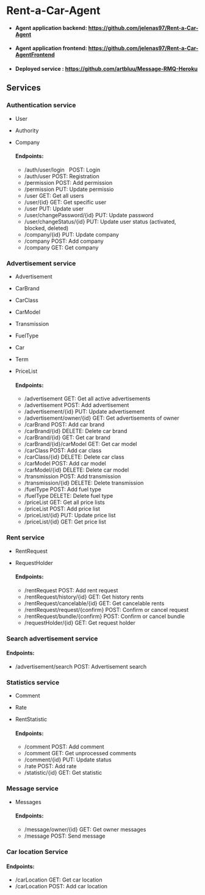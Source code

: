 # Rent-a-Car-Agent

  - #### Agent application backend: https://github.com/jelenas97/Rent-a-Car-Agent    
  - #### Agent application frontend: https://github.com/jelenas97/Rent-a-Car-AgentFrontend
  - #### Deployed service : https://github.com/artbluu/Message-RMQ-Heroku
## Services


### Authentication service

  - User
  - Authority
  - Company
  
    #### Endpoints:
    
      - /auth/user/login  &nbsp; POST: Login
      - /auth/user    POST: Registration
      - /permission  POST: Add permission
      - /permission        PUT: Update permissio
      - /user              GET: Get all users
      - /user/{id}            GET: Get specific user
      - /user                 PUT: Update user
      - /user/changePassword/{id}  PUT: Update password
      - /user/changeStatus/{id}    PUT: Update user status (activated, blocked, deleted) 
      - /company/{id}  PUT: Update company
      - /company  POST: Add company
      - /company  GET: Get company
      

### Advertisement service
    
  - Advertisement
  - CarBrand
  - CarClass
  - CarModel
  - Transmission
  - FuelType
  - Car
  - Term
  - PriceList
  
     #### Endpoints:
     
      - /advertisement GET: Get all active advertisements
      - /advertisement POST: Add advertisement
      - /advertisement/{id} PUT: Update advertisement
      - /advertisement/owner/{id} GET: Get advertisements of owner 
      - /carBrand POST: Add car brand
      - /carBrand/{id} DELETE: Delete car brand
      - /carBrand/{id} GET: Get car brand
      - /carBrand/{id}/carModel GET: Get car model
      - /carClass POST: Add car class
      - /carClass/{id} DELETE: Delete car class
      - /carModel POST: Add car model
      - /carModel/{id} DELETE: Delete car model
      - /transmission POST: Add transmission
      - /transmission/{id}  DELETE: Delete transmission
      - /fuelType POST: Add fuel type
      - /fuelType  DELETE: Delete fuel type
      - /priceList GET: Get all price lists
      - /priceList POST: Add price list
      - /priceList/{id} PUT: Update price list
      - /priceList/{id} GET: Get price list


### Rent service

  - RentRequest
  - RequestHolder
  
    #### Endpoints:
    
      - /rentRequest POST: Add rent request
      - /rentRequest/history/{id} GET: Get history rents
      - /rentRequest/cancelable/{id} GET: Get cancelable rents
      - /rentRequest/request/{confirm} POST: Confirm or cancel request
      - /rentRequest/bundle/{confirm} POST: Confirm or cancel bundle
      - /requestHolder/{id} GET: Get request holder
      
  
### Search advertisement service
  
   #### Endpoints:
   - /advertisement/search POST: Advertisement search

### Statistics service

  - Comment
  - Rate
  - RentStatistic
  
     #### Endpoints:
     - /comment POST: Add comment
     - /comment GET: Get unprocessed comments
     - /comment/{id} PUT: Update status
     - /rate POST: Add rate
     - /statistic/{id} GET: Get statistic


### Message service

  - Messages
  
     #### Endpoints:
      - /message/owner/{id} GET: Get owner messages
      - /message POST: Send message
 
 
### Car location Service

   #### Endpoints:
   - /carLocation GET: Get car location
   - /carLocation POST: Add car location

